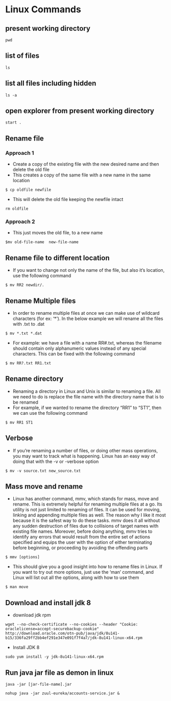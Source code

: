 # Linux Commands

## present working directory
```
pwd
```
## list of files
```
ls
```
## list all files including hidden
```
ls -a
```
## open explorer from present working directory
```
start .
```
## Rename file
### Approach 1
* Create a copy of the existing file with the new desired name and then delete the old file
* This creates a copy of the same file with a new name in the same location
```
$ cp oldfile newfile
```
* This will delete the old file keeping the newfile intact
```
rm oldfile
```
### Approach 2
* This just moves the old file, to a new name
```
$mv old-file-name  new-file-name
```

## Rename file to different location
* If you want to change not only the name of the file, but also it’s location, use the following command
```
$ mv RR2 newdir/.
```

## Rename Multiple files
* In order to rename multiple files at once we can make use of wildcard characters (for ex: ‘*’). In the below example we will rename all the files with .txt to .dat
```
$ mv *.txt *.dat
```
* For example: we have a file with a name RR#.txt, whereas the filename should contain only alphanumeric values instead of any special characters. This can be fixed with the following command
```
$ mv RR?.txt RR1.txt
```

## Rename directory
* Renaming a directory in Linux and Unix is similar to renaming a file. All we need to do is replace the file name with the directory name that is to be renamed
* For example, if we wanted to rename the directory “RR1” to “ST1”, then we can use the following command
```
$ mv RR1 ST1
```

## Verbose
* If you’re renaming a number of files, or doing other mass operations, you may want to track what is happening. Linux has an easy way of doing that with the -v or -verbose option
```
$ mv -v source.txt new_source.txt
```

## Mass move and rename
* Linux has another command, mmv, which stands for mass, move and rename. This is extremely helpful for renaming multiple files at a go. Its utility is not just limited to renaming of files. It can be used for moving, linking and appending multiple files as well. The reason why I like it most because it is the safest way to do these tasks. mmv does it all without any sudden destruction of files due to collisions of target names with existing file names. Moreover, before doing anything, mmv tries to identify any errors that would result from the entire set of actions specified and equips the user with the option of either terminating before beginning, or proceeding by avoiding the offending parts
```
$ mmv [options]
```
* This should give you a good insight into how to rename files in Linux. If you want to try out more options, just use the ‘man’ command, and Linux will list out all the options, along with how to use them
```
$ man move
```

## Download and install jdk 8
* download jdk rpm
```
wget --no-check-certificate --no-cookies --header "Cookie: oraclelicense=accept-securebackup-cookie" http://download.oracle.com/otn-pub/java/jdk/8u141-b15/336fa29ff2bb4ef291e347e091f7f4a7/jdk-8u141-linux-x64.rpm
```
* Install JDK 8
```
sudo yum install -y jdk-8u141-linux-x64.rpm
```

## Run java jar file as demon in linux
```
java -jar [jar-file-name].jar
```
```
nohup java -jar zuul-eureka/accounts-service.jar &
```